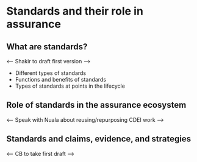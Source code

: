 # Standards and their role in assurance

## What are standards?

<-- Shakir to draft first version --> 

-	Different types of standards
-	Functions and benefits of standards
-	Types of standards at points in the lifecycle

## Role of standards in the assurance ecosystem

<-- Speak with Nuala about reusing/repurposing CDEI work -->

## Standards and claims, evidence, and strategies

<-- CB to take first draft -->
